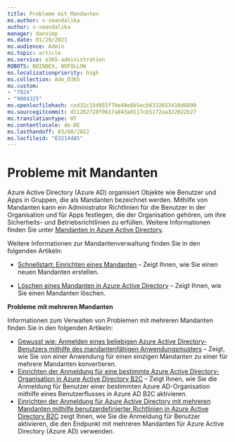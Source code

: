 ```yaml
---
title: Probleme mit Mandanten
ms.author: v-smandalika
author: v-smandalika
manager: dansimp
ms.date: 01/29/2021
ms.audience: Admin
ms.topic: article
ms.service: o365-administration
ROBOTS: NOINDEX, NOFOLLOW
ms.localizationpriority: high
ms.collection: Adm_O365
ms.custom:
- "7824"
- "9004325"
ms.openlocfilehash: ced32c15d955f70e48e6b5ecb6332653410d6890
ms.sourcegitcommit: d11262728f0617a843a0117cb5172aa322022b27
ms.translationtype: HT
ms.contentlocale: de-DE
ms.lasthandoff: 03/08/2022
ms.locfileid: "63214485"
---
```

# <a name="issues-with-tenants"></a>Probleme mit Mandanten

Azure Active Directory (Azure AD) organisiert Objekte wie Benutzer und Apps in Gruppen, die als Mandanten bezeichnet werden. Mithilfe von Mandanten kann ein Administrator Richtlinien für die Benutzer in der Organisation und für Apps festlegen, die der Organisation gehören, um ihre Sicherheits- und Betriebsrichtlinien zu erfüllen. Weitere Informationen finden Sie unter [Mandanten in Azure Active Directory](https://docs.microsoft.com/azure/active-directory/develop/single-and-multi-tenant-apps).

Weitere Informationen zur Mandantenverwaltung finden Sie in den folgenden Artikeln:

- [Schnellstart: Einrichten eines Mandanten](https://docs.microsoft.com/azure/active-directory/develop/quickstart-create-new-tenant) – Zeigt Ihnen, wie Sie einen neuen Mandanten erstellen.

- [Löschen eines Mandanten in Azure Active Directory](https://docs.microsoft.com/azure/active-directory/enterprise-users/directory-delete-howto) – Zeigt Ihnen, wie Sie einen Mandanten löschen.

**Probleme mit mehreren Mandanten**

Informationen zum Verwalten von Problemen mit mehreren Mandanten finden Sie in den folgenden Artikeln:

- [Gewusst wie: Anmelden eines beliebigen Azure Active Directory-Benutzers mithilfe des mandantenfähigen Anwendungsmusters](https://docs.microsoft.com/azure/active-directory/develop/howto-convert-app-to-be-multi-tenant) – Zeigt, wie Sie von einer Anwendung für einen einzigen Mandanten zu einer für mehrere Mandanten konvertieren.
- [Einrichten der Anmeldung für eine bestimmte Azure Active Directory-Organisation in Azure Active Directory B2C](https://docs.microsoft.com/azure/active-directory-b2c/identity-provider-azure-ad-single-tenant?pivots=b2c-user-flow) – Zeigt Ihnen, wie Sie die Anmeldung für Benutzer einer bestimmten Azure AD-Organisation mithilfe eines Benutzerflusses in Azure AD B2C aktivieren.
- [Einrichten der Anmeldung für Azure Active Directory mit mehreren Mandanten mithilfe benutzerdefinierter Richtlinien in Azure Active Directory B2C](https://docs.microsoft.com/azure/active-directory-b2c/identity-provider-azure-ad-multi-tenant?pivots=b2c-custom-policy) zeigt Ihnen, wie Sie die Anmeldung für Benutzer aktivieren, die den Endpunkt mit mehreren Mandanten für Azure Active Directory (Azure AD) verwenden.






